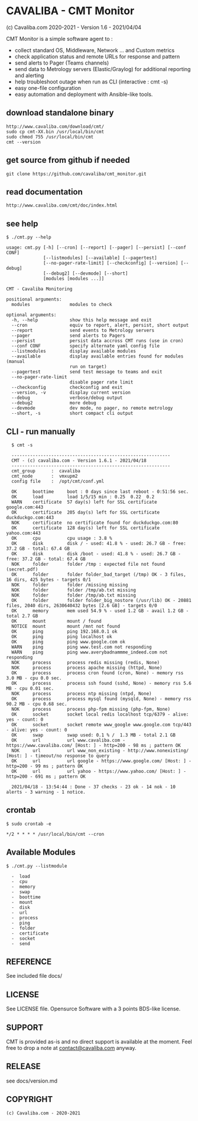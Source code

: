 CAVALIBA - CMT Monitor 
======================

(c) Cavaliba.com 2020-2021  - Version 1.6 - 2021/04/04


CMT Monitor is a simple software agent to :

* collect standard OS, Middleware, Network ... and Custom metrics
* check application status and remote URLs  for response and pattern
* send alerts to Pager (Teams channels)
* send data to Metrology servers (Elastic/Graylog) for additional reporting and alerting
* help troubleshoot outage when run as CLI (interactive : cmt -s)
* easy one-file configuration
* easy automation and deployment with Ansible-like tools.


download standalone binary
--------------------------

    http://www.cavaliba.com/download/cmt/
    sudo cp cmt-XX.bin /usr/local/bin/cmt
    sudo chmod 755 /usr/local/bin/cmt
    cmt --version

get source from github if needed
---------------------------------

    git clone https://github.com/cavaliba/cmt_monitor.git

read documentation
------------------

    http://www.cavaliba.com/cmt/doc/index.html


see help
--------

    $ ./cmt.py --help

    usage: cmt.py [-h] [--cron] [--report] [--pager] [--persist] [--conf CONF]
                  [--listmodules] [--available] [--pagertest]
                  [--no-pager-rate-limit] [--checkconfig] [--version] [--debug]
                  [--debug2] [--devmode] [--short]
                  [modules [modules ...]]

    CMT - Cavaliba Monitoring

    positional arguments:
      modules               modules to check

    optional arguments:
      -h, --help            show this help message and exit
      --cron                equiv to report, alert, persist, short output
      --report              send events to Metrology servers
      --pager               send alerts to Pagers
      --persist             persist data accross CMT runs (use in cron)
      --conf CONF           specify alternate yaml config file
      --listmodules         display available modules
      --available           display available entries found for modules (manual
                            run on target)
      --pagertest           send test message to teams and exit
      --no-pager-rate-limit
                            disable pager rate limit
      --checkconfig         checkconfig and exit
      --version, -v         display current version
      --debug               verbose/debug output
      --debug2              more debug
      --devmode             dev mode, no pager, no remote metrology
      --short, -s           short compact cli output


CLI - run manually
------------------

      $ cmt -s

      ------------------------------------------------------------
      CMT - (c) cavaliba.com - Version 1.6.1 - 2021/04/18
      ------------------------------------------------------------
      cmt_group      :  cavaliba
      cmt_node       :  vmxupm2
      config file    :  /opt/cmt/conf.yml

      OK      boottime     boot : 0 days since last reboot - 0:51:56 sec.
      OK      load         load 1/5/15 min : 0.25  0.22  0.2
      WARN    certificate  57 day(s) left for SSL certificate google.com:443
      OK      certificate  205 day(s) left for SSL certificate duckduckgo.com:443
      NOK     certificate  no certificate found for duckduckgo.com:80
      OK      certificate  128 day(s) left for SSL certificate yahoo.com:443
      OK      cpu          cpu usage : 3.8 %
      OK      disk         disk / - used: 41.8 % - used: 26.7 GB - free: 37.2 GB - total: 67.4 GB 
      OK      disk         disk /boot - used: 41.8 % - used: 26.7 GB - free: 37.2 GB - total: 67.4 GB 
      NOK     folder       folder /tmp : expected file not found (secret.pdf)
      OK      folder       folder folder_bad_target (/tmp) OK - 3 files, 16 dirs, 425 bytes - targets 0/1
      NOK     folder       folder /missing missing
      NOK     folder       folder /tmp/ab.txt missing
      NOK     folder       folder /tmp/ab.txt missing
      OK      folder       folder folder_big_nostore (/usr/lib) OK - 20881 files, 2040 dirs, 2630640432 bytes [2.6 GB] - targets 0/0
      OK      memory       mem used 54.9 % - used 1.2 GB - avail 1.2 GB - total 2.7 GB
      OK      mount        mount / found
      NOTICE  mount        mount /mnt not found
      OK      ping         ping 192.168.0.1 ok
      OK      ping         ping localhost ok
      OK      ping         ping www.google.com ok
      WARN    ping         ping www.test.com not responding
      WARN    ping         ping www.averybadnammme_indeed.com not responding
      NOK     process      process redis missing (redis, None)
      NOK     process      process apache missing (httpd, None)
      OK      process      process cron found (cron, None) - memory rss 3.0 MB - cpu 0.0 sec.
      OK      process      process ssh found (sshd, None) - memory rss 5.6 MB - cpu 0.01 sec.
      NOK     process      process ntp missing (ntpd, None)
      OK      process      process mysql found (mysqld, None) - memory rss 90.2 MB - cpu 0.68 sec.
      NOK     process      process php-fpm missing (php-fpm, None)
      OK      socket       socket local redis localhost tcp/6379 - alive: yes - count: 0
      OK      socket       socket remote www_google www.google.com tcp/443 - alive: yes - count: 0
      OK      swap         swap used: 0.1 % /  1.3 MB - total 2.1 GB
      OK      url          url www.cavaliba.com - https://www.cavaliba.com/ [Host: ] - http=200 - 98 ms ; pattern OK
      NOK     url          url www_non_existing - http://www.nonexisting/ [Host: ] - timeout/no response to query
      OK      url          url google - https://www.google.com/ [Host: ] - http=200 - 99 ms ; pattern OK
      OK      url          url yahoo - https://www.yahoo.com/ [Host: ] - http=200 - 691 ms ; pattern OK

      2021/04/18 - 13:54:44 : Done - 37 checks - 23 ok - 14 nok - 10 alerts - 3 warning - 1 notice.

crontab
-------

    $ sudo crontab -e

    */2 * * * * /usr/local/bin/cmt --cron


Available Modules
-----------------

    $ ./cmt.py --listmodule

      -  load
      -  cpu
      -  memory
      -  swap
      -  boottime
      -  mount
      -  disk
      -  url
      -  process
      -  ping
      -  folder
      -  certificate
      -  socket
      -  send


REFERENCE
---------
See included file docs/

LICENSE
-------
See LICENSE file. Opensurce Software with a 3 points BDS-like license.

SUPPORT
-------
CMT is provided as-is and no direct support is available at the moment. 
Feel free to drop a note at contact@cavaliba.com anyway.

RELEASE
--------
see docs/version.md


COPYRIGHT
---------

    (c) Cavaliba.com - 2020-2021

